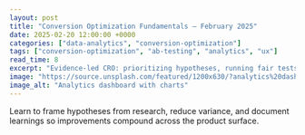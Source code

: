 ```yaml
---
layout: post
title: "Conversion Optimization Fundamentals — February 2025"
date: 2025-02-20 12:00:00 +0000
categories: ["data-analytics", "conversion-optimization"]
tags: ["conversion-optimization", "ab-testing", "analytics", "ux"]
read_time: 8
excerpt: "Evidence‑led CRO: prioritizing hypotheses, running fair tests, and translating wins into durable UX improvements."
image: "https://source.unsplash.com/featured/1200x630/?analytics%20dashboard"
image_alt: "Analytics dashboard with charts"
---
```


Learn to frame hypotheses from research, reduce variance, and document learnings so improvements compound across the product surface.

